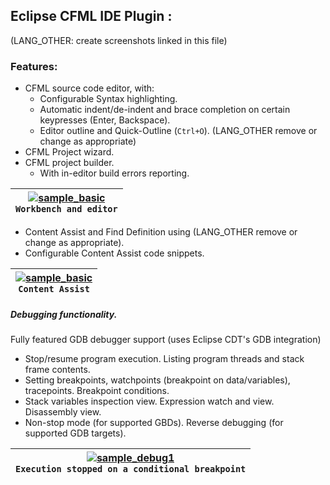 ## Eclipse CFML IDE Plugin :

(LANG_OTHER: create screenshots linked in this file)

### Features:

 * CFML source code editor, with:
   * Configurable Syntax highlighting. 
   * Automatic indent/de-indent and brace completion on certain keypresses (Enter, Backspace).
   * Editor outline and Quick-Outline (`Ctrl+O`). (LANG_OTHER remove or change as appropriate)
 * CFML Project wizard.
 * CFML project builder.
   * With in-editor build errors reporting.

| [![sample_basic](screenshots/sample_basic.thumb.png)](screenshots/sample_basic.png?raw=true)<br/>`Workbench and editor` |
|----|

 * Content Assist and Find Definition using (LANG_OTHER remove or change as appropriate).
 * Configurable Content Assist code snippets.

| [![sample_basic](screenshots/Feature_ContentAssist.thumb.png)](screenshots/Feature_ContentAssist.png?raw=true)<br/>`Content Assist` |
|----| 
   
##### Debugging functionality. 
Fully featured GDB debugger support (uses Eclipse CDT's GDB integration)
  * Stop/resume program execution. Listing program threads and stack frame contents.
  * Setting breakpoints, watchpoints (breakpoint on data/variables), tracepoints. Breakpoint conditions.
  * Stack variables inspection view. Expression watch and view. Disassembly view.
  * Non-stop mode (for supported GBDs). Reverse debugging (for supported GDB targets).

| [![sample_debug1](screenshots/sample_debug.thumb.png)](screenshots/sample_debug.png?raw=true)<br/>`Execution stopped on a conditional breakpoint` |
|----|